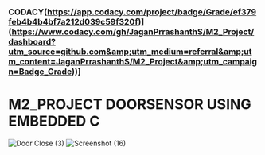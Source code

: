 ### CODACY(https://app.codacy.com/project/badge/Grade/ef379feb4b4b4bf7a212d039c59f320f)](https://www.codacy.com/gh/JaganPrrashanthS/M2_Project/dashboard?utm_source=github.com&amp;utm_medium=referral&amp;utm_content=JaganPrrashanthS/M2_Project&amp;utm_campaign=Badge_Grade))]
# M2_PROJECT DOORSENSOR USING EMBEDDED C
![Door Close (3)](https://user-images.githubusercontent.com/102499284/164879236-4aadf927-0fa2-4b21-b748-498e1ca186dc.png)
![Screenshot (16)](https://user-images.githubusercontent.com/102499284/164879321-780d7340-343b-4070-8573-0c56a9f9607a.png)

